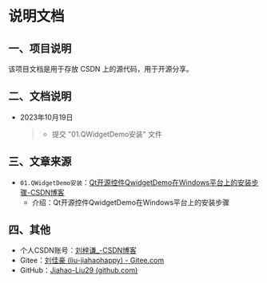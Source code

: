 # 说明文档

## 一、项目说明

该项目文档是用于存放 CSDN 上的源代码，用于开源分享。



## 二、文档说明

- 2023年10月19日

  > - 提交 "01.QWidgetDemo安装" 文件



## 三、文章来源

- `01.QWidgetDemo安装`：[Qt开源控件QwidgetDemo在Windows平台上的安装步骤-CSDN博客](https://blog.csdn.net/liujiahao_/article/details/133916662)
  - 介绍：Qt开源控件QwidgetDemo在Windows平台上的安装步骤



## 四、其他

- 个人CSDN账号：[刘梓谦_-CSDN博客](https://blog.csdn.net/liujiahao_)
- Gitee：[刘佳豪 (liu-jiahaohappy) - Gitee.com](https://gitee.com/liu-jiahaohappy)
- GitHub：[Jiahao-Liu29 (github.com)](https://github.com/Jiahao-Liu29)

